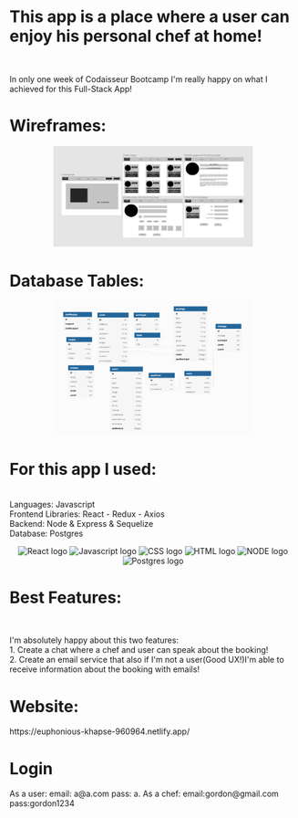 <h1>This app is a place where a user can enjoy his personal chef at home!</h1>
<br />
<p>In only one week of Codaisseur Bootcamp I'm really happy on what I achieved for this Full-Stack App!</p>

<h1>Wireframes:</h1>

<p align="center">
  <img src="./Wireframe.png" width="350" title="Wireframe">
</p>

<h1>Database Tables:</h1>

<p align="center">
  <img src="./dbdiagram.png" width="350" title="Wireframe">
</p>

<h1>For this app I used:</h1>
<br />
Languages: Javascript
<br />
Frontend Libraries: React - Redux - Axios
<br />
Backend: Node & Express & Sequelize
<br />
Database: Postgres

<p align="center">
    <img src="https://user-images.githubusercontent.com/31222514/149813755-3f74a208-1e4c-4d81-b848-1d4f1a18b969.png" width="8%" alt="React logo">
  <img src="https://user-images.githubusercontent.com/31222514/149812547-405716a0-b974-4da4-b749-f2b4a8adc1d8.png" width="8%" alt="Javascript logo">
  <img src="https://user-images.githubusercontent.com/31222514/149813532-e214a55c-9b91-4b71-bb17-0dcf18903f7a.png" width="8%" alt="CSS logo">
  <img src="https://user-images.githubusercontent.com/31222514/149814154-3de042e2-bccf-4f0e-8d0e-98a2dbcae7c0.png" width="8%" alt="HTML logo">
  <img src="https://user-images.githubusercontent.com/31222514/149943049-95f0909a-9c2b-4fae-bd04-647d531dd10d.png" width="8%" alt="NODE logo">
  <img src="https://user-images.githubusercontent.com/31222514/155521312-96e008ba-1d5e-409f-aaec-ca229ca275c6.jpeg" width="8%" alt="Postgres logo">

<div>
<h1>Best Features:</h1>
<br />
<p> I'm absolutely happy about this two features:
<br />
1. Create a chat where a chef and user can speak about the booking!
<br />
2. Create an email service that also if I'm not a user(Good UX!)I'm able to receive information about the booking with emails!
</p>
</div>

<div>
<h1>Website:</h1>
https://euphonious-khapse-960964.netlify.app/
<h1>Login</h1>
<p> As a user: email: a@a.com pass: a. As a chef: email:gordon@gmail.com pass:gordon1234</p>
</div>

